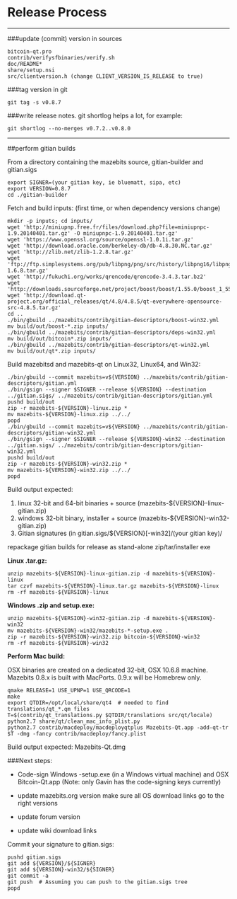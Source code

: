 Release Process
====================

* * *

###update (commit) version in sources


	bitcoin-qt.pro
	contrib/verifysfbinaries/verify.sh
	doc/README*
	share/setup.nsi
	src/clientversion.h (change CLIENT_VERSION_IS_RELEASE to true)

###tag version in git

	git tag -s v0.8.7

###write release notes. git shortlog helps a lot, for example:

	git shortlog --no-merges v0.7.2..v0.8.0

* * *

##perform gitian builds

 From a directory containing the mazebits source, gitian-builder and gitian.sigs
  
	export SIGNER=(your gitian key, ie bluematt, sipa, etc)
	export VERSION=0.8.7
	cd ./gitian-builder

 Fetch and build inputs: (first time, or when dependency versions change)

	mkdir -p inputs; cd inputs/
	wget 'http://miniupnp.free.fr/files/download.php?file=miniupnpc-1.9.20140401.tar.gz' -O miniupnpc-1.9.20140401.tar.gz'
	wget 'https://www.openssl.org/source/openssl-1.0.1i.tar.gz'
	wget 'http://download.oracle.com/berkeley-db/db-4.8.30.NC.tar.gz'
	wget 'http://zlib.net/zlib-1.2.8.tar.gz'
	wget 'ftp://ftp.simplesystems.org/pub/libpng/png/src/history/libpng16/libpng-1.6.8.tar.gz'
	wget 'http://fukuchi.org/works/qrencode/qrencode-3.4.3.tar.bz2'
	wget 'http://downloads.sourceforge.net/project/boost/boost/1.55.0/boost_1_55_0.tar.bz2'
	wget 'http://download.qt-project.org/official_releases/qt/4.8/4.8.5/qt-everywhere-opensource-src-4.8.5.tar.gz'
	cd ..
	./bin/gbuild ../mazebits/contrib/gitian-descriptors/boost-win32.yml
	mv build/out/boost-*.zip inputs/
	./bin/gbuild ../mazebits/contrib/gitian-descriptors/deps-win32.yml
	mv build/out/bitcoin*.zip inputs/
	./bin/gbuild ../mazebits/contrib/gitian-descriptors/qt-win32.yml
	mv build/out/qt*.zip inputs/

 Build mazebitsd and mazebits-qt on Linux32, Linux64, and Win32:
  
	./bin/gbuild --commit mazebits=v${VERSION} ../mazebits/contrib/gitian-descriptors/gitian.yml
	./bin/gsign --signer $SIGNER --release ${VERSION} --destination ../gitian.sigs/ ../mazebits/contrib/gitian-descriptors/gitian.yml
	pushd build/out
	zip -r mazebits-${VERSION}-linux.zip *
	mv mazebits-${VERSION}-linux.zip ../../
	popd
	./bin/gbuild --commit mazebits=v${VERSION} ../mazebits/contrib/gitian-descriptors/gitian-win32.yml
	./bin/gsign --signer $SIGNER --release ${VERSION}-win32 --destination ../gitian.sigs/ ../mazebits/contrib/gitian-descriptors/gitian-win32.yml
	pushd build/out
	zip -r mazebits-${VERSION}-win32.zip *
	mv mazebits-${VERSION}-win32.zip ../../
	popd

  Build output expected:

  1. linux 32-bit and 64-bit binaries + source (mazebits-${VERSION}-linux-gitian.zip)
  2. windows 32-bit binary, installer + source (mazebits-${VERSION}-win32-gitian.zip)
  3. Gitian signatures (in gitian.sigs/${VERSION}[-win32]/(your gitian key)/

repackage gitian builds for release as stand-alone zip/tar/installer exe

**Linux .tar.gz:**

	unzip mazebits-${VERSION}-linux-gitian.zip -d mazebits-${VERSION}-linux
	tar czvf mazebits-${VERSION}-linux.tar.gz mazebits-${VERSION}-linux
	rm -rf mazebits-${VERSION}-linux

**Windows .zip and setup.exe:**

	unzip mazebits-${VERSION}-win32-gitian.zip -d mazebits-${VERSION}-win32
	mv mazebits-${VERSION}-win32/mazebits-*-setup.exe .
	zip -r mazebits-${VERSION}-win32.zip bitcoin-${VERSION}-win32
	rm -rf mazebits-${VERSION}-win32

**Perform Mac build:**

  OSX binaries are created on a dedicated 32-bit, OSX 10.6.8 machine.
  Mazebits 0.8.x is built with MacPorts.  0.9.x will be Homebrew only.

	qmake RELEASE=1 USE_UPNP=1 USE_QRCODE=1
	make
	export QTDIR=/opt/local/share/qt4  # needed to find translations/qt_*.qm files
	T=$(contrib/qt_translations.py $QTDIR/translations src/qt/locale)
	python2.7 share/qt/clean_mac_info_plist.py
	python2.7 contrib/macdeploy/macdeployqtplus Mazebits-Qt.app -add-qt-tr $T -dmg -fancy contrib/macdeploy/fancy.plist

 Build output expected: Mazebits-Qt.dmg

###Next steps:

* Code-sign Windows -setup.exe (in a Windows virtual machine) and
  OSX Bitcoin-Qt.app (Note: only Gavin has the code-signing keys currently)

* update mazebits.org version
  make sure all OS download links go to the right versions

* update forum version

* update wiki download links

Commit your signature to gitian.sigs:

	pushd gitian.sigs
	git add ${VERSION}/${SIGNER}
	git add ${VERSION}-win32/${SIGNER}
	git commit -a
	git push  # Assuming you can push to the gitian.sigs tree
	popd

